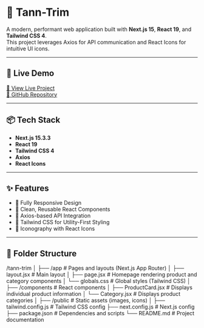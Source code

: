 # 🧰 Tann-Trim

A modern, performant web application built with **Next.js 15**, **React 19**, and **Tailwind CSS 4**.  
This project leverages Axios for API communication and React Icons for intuitive UI icons.

---

## 🚀 Live Demo

[🔗 View Live Project](https://tann-trim-gray.vercel.app/)  
[🔗 GitHub Repository](https://github.com/sharvanrajput/tann-trim.git)

---

## 📦 Tech Stack

- **Next.js 15.3.3**  
- **React 19**  
- **Tailwind CSS 4**  
- **Axios**  
- **React Icons**

---

## ✨ Features

- 🔹 Fully Responsive Design  
- 🔹 Clean, Reusable React Components  
- 🔹 Axios-based API Integration  
- 🔹 Tailwind CSS for Utility-First Styling  
- 🔹 Iconography with React Icons  

---

## 📁 Folder Structure

/tann-trim
│
├── /app # Pages and layouts (Next.js App Router)
│ ├── layout.jsx # Main layout
│ ├── page.jsx # Homepage rendering product and category components
│ └── globals.css # Global styles (Tailwind CSS)
│
├── /components # React components
│ ├── ProductCard.jsx # Displays individual product information
│ └── Category.jsx # Displays product categories
│
├── /public # Static assets (images, icons)
│
├── tailwind.config.js # Tailwind CSS config
├── next.config.js # Next.js config
├── package.json # Dependencies and scripts
└── README.md # Project documentation